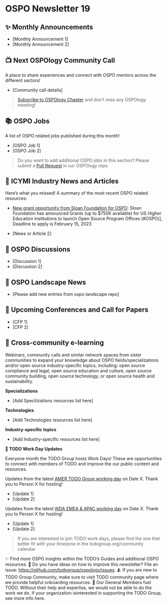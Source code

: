 # OSPO Newsletter 19


## ✨ Monthly Announcements 

* [Monthly Announcement 1]
* [Monthly Announcement 2]


## 📺 Next OSPOlogy Community Call

A place to share experiences and connect with OSPO mentors across the different sectors!

* [Community call details]

> [Subscribe to OSPOlogy Chapter](https://community.linuxfoundation.org/todo-group/) and don't miss any OSPOlogy meeting!


## 📚 OSPO Jobs

A list of OSPO related jobs published during this month!

* [OSPO Job 1]
* [OSPO Job 2]

> Do you want to add additional OSPO jobs in this section? Please submit a [Pull Request](https://github.com/todogroup/ospology/tree/main/newsletter#how-to-contribute-to-osponews) in our OSPOlogy repo


## 📌 ICYMI Industry News and Articles

Here’s what you missed! A summary of the most recent OSPO related resources:

* [New grant opportunity from Sloan Foundation for OSPO](https://sloan.org/programs/digital-technology/ospo-loi): Sloan Foundation has announced Grants (up to $750K available) for US Higher Education institutions to launch Open Source Program Offices (#OSPO)], Deadline to apply is February 15, 2023

* [News or Article 2]


## 🙋 OSPO Discussions

* [Discussion 1]
* [Discussion 2]


## 📩 OSPO Landscape News

* [Please add new entries from ospo landscape repo]


## 📎 Upcoming Conferences and Call for Papers

* [CFP 1]
* [CFP 2]


## 🔭 Cross-community e-learning

Webinars, community calls and similar network spaces from sister communities to expand your knowledge about OSPO fields/specializations and/or open source industry-specific topics, including: open source compliance and legal, open source education and culture, open source community building, open source technology, or open source health and sustainability. 

**Specializations**

* [Add Specilizations resources list here]

**Technologies**

* [Add Technologies resources list here]

**Industry-specific topics**

* [Add Industry-specific resources list here]


**📝 TODO Work Day Updates**

Everyone month the TODO Group hosts Work Days! These are opportunities to connect with members of TODO and improve the our public content and resources. 

Updates from the latest [AMER TODO Group working day](https://github.com/todogroup/work-day-activities) on Date X. Thank you to Person X for hosting!

* [Update 1]
* [Update 2]

Updates from the latest [WDA EMEA & APAC working day](https://github.com/todogroup/work-day-activities) on Date X. Thank you to Person X for hosting!

* [Update 1]
* [Update 2]

> If you are interested to join TODO work days, please find the one that better fit with your timezone in the todogroup.org/community calendar

✨ Find more OSPO insights within the TODO’s Guides and additional OSPO resources.
🧐 Do you have ideas on how to improve this newsletter? File an issue: https://github.com/todogroup/ospology/issues.
🫂 If you are new to TODO Group Community, make sure to visit TODO community page where we provide helpful onboarding resources.
💚 Our General Members fuel TODO. Without their help and expertise, we would not be able to do the work we do. If your organization isinterested in supporting the TODO Group, see more info here.



